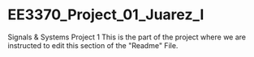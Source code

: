 # EE3370_Project_01_Juarez_I
Signals &amp; Systems Project 1
This is the part of the project where we are instructed to edit this section of the "Readme" File. 
